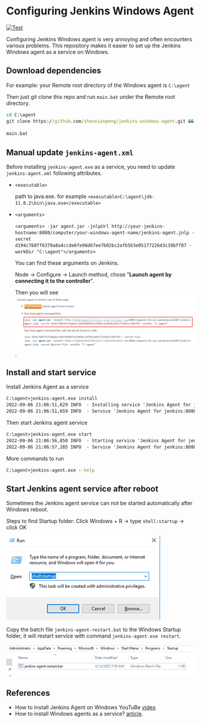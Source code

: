 # Configuring Jenkins Windows Agent

[![Test](https://github.com/shenxianpeng/jenkins-windows-agent/actions/workflows/test.yml/badge.svg)](https://github.com/shenxianpeng/jenkins-windows-agent/actions/workflows/test.yml)

Configuring Jenkins Windows agent is very annoying and often encounters various problems. This repository makes it easier to set up the Jenkins Windows agent as a service on Windows.

## Download dependencies

For example: your Remote root directory of the Windows agent is `C:\agent`

Then just git clone this repo and run `main.bat` under the Remote root directory.

```bat
cd C:\agent
git clone https://github.com/shenxianpeng/jenkins-windows-agent.git && cd jenkins-windows-agent

main.bat
```

## Manual update `jenkins-agent.xml`

Before installing `jenkins-agent.exe` as a service, you need to update `jenkins-agent.xml` following attributes.

* `<executable>`

    path to java.exe. for example `<executable>C:\agent\jdk-11.0.2\bin\java.exe</executable>`

* `<arguments>`

    `<arguments> -jar agent.jar -jnlpUrl http://your-jenkins-hostname:8080/computer/your-windows-agent-name/jenkins-agent.jnlp -secret d194c768ff6379a8a4ccde6fe98d67ee7b02bc2afb5b3e0517722643c39bff87 -workDir "C:\agent"</arguments>`

    You can find these arguments on Jenkins.

    Node -> Configure -> Launch method, chose "**Launch agent by connecting it to the controller**".

    Then you will see ![arguments](images/arguments.png).

## Install and start service

Install Jenkins Agent as a service

```bat
C:\agent>jenkins-agent.exe install
2022-09-06 21:06:51,629 INFO  - Installing service 'Jenkins Agent for jenkins:8080 (jenkins8080agent)'...
2022-09-06 21:06:51,659 INFO  - Service 'Jenkins Agent for jenkins:8080 (jenkins8080agent)' was installed successfully.
```

Then start Jenkins agent service

```bat
C:\agent>jenkins-agent.exe start
2022-09-06 21:06:56,850 INFO  - Starting service 'Jenkins Agent for jenkins:8080 (jenkins8080agent)'...
2022-09-06 21:06:57,285 INFO  - Service 'Jenkins Agent for jenkins:8080 (jenkins8080agent)' started successfully.
```

More commands to run

```bat
C:\agent>jenkins-agent.exe --help
```

## Start Jenkins agent service after reboot

Sometimes the Jenkins agent service can not be started automatically after Windows reboot.

Steps to find Startup folder: Click Windows + R -> type `shell:startup` -> click OK

![startup](images/startup.png)

Copy the batch file `jenkins-agent-restart.bat` to the Windows Startup folder, it will restart service with command `jenkins-agent.exe restart`.

![startup](images/startup-folder.png)

## References

* How to Install Jenkins Agent on Windows YouTuBe [video](https://youtu.be/N8AQTlHoBKc)
* How to install Windows agents as a service? [article](https://support.cloudbees.com/hc/en-us/articles/217423827-How-to-install-Windows-agents-as-a-service-).
